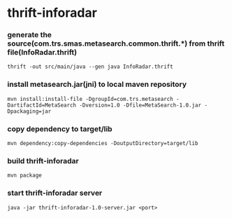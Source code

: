 thrift-inforadar
================


### generate the source(com.trs.smas.metasearch.common.thrift.*) from thrift file(InfoRadar.thrift)

    thrift -out src/main/java --gen java InfoRadar.thrift

### install metasearch.jar(jni) to local maven repository

    mvn install:install-file -DgroupId=com.trs.metasearch -DartifactId=MetaSearch -Dversion=1.0 -Dfile=MetaSearch-1.0.jar -Dpackaging=jar

### copy dependency to target/lib

    mvn dependency:copy-dependencies -DoutputDirectory=target/lib

### build thrift-inforadar

    mvn package

### start thrift-inforadar server

    java -jar thrift-inforadar-1.0-server.jar <port>
